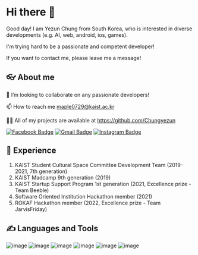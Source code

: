 # Hi there 👋

Good day! I am Yezun Chung from South Korea, who is interested in diverse developments (e.g. AI, web, android, ios, games).

I'm trying hard to be a passionate and competent developer!

If you want to contact me, please leave me a message!

## 👓 About me

👯 I’m looking to collaborate on any passionate developers!

📫 How to reach me maple0729@kaist.ac.kr

👨‍💻 All of my projects are available at https://github.com/Chungyezun

 [![Facebook Badge](https://img.shields.io/badge/facebook-1877f2?style=flat-square&logo=facebook&logoColor=white&link=https://www.facebook.com/profile.php?id=100006482982570)](https://www.facebook.com/profile.php?id=100006482982570)
  [![Gmail Badge](https://img.shields.io/badge/Gmail-d14836?style=flat-square&logo=Gmail&logoColor=white&link=mailto:maple07291@gmail.com)](mailto:maple07291@gmail.com)
   [![Instagram Badge](https://img.shields.io/badge/Instagram-e4405f?style=flat-square&logo=instagram&logoColor=white&link=https://www.instagram.com/yezun_/)](https://www.instagram.com/yezun_/)

## 💼 Experience 
1. KAIST Student Cultural Space Committee Development Team (2019-2021, 7th generation)
2. KAIST Madcamp 9th generation (2019)
3. KAIST Startup Support Program 1st generation (2021, Excellence prize - Team Beeble)
4. Software Oriented Institution Hackathon member (2021)
5. ROKAF Hackathon member (2022, Excellence prize - Team JarvisFriday)


## ✍️ Languages and Tools

![image](https://user-images.githubusercontent.com/47997077/123792104-3915b380-d91b-11eb-82ed-efd907f46f0c.png)
![image](https://user-images.githubusercontent.com/47997077/123792126-3dda6780-d91b-11eb-8e1e-7fdb4173d6ce.png)
![image](https://user-images.githubusercontent.com/47997077/123792158-47fc6600-d91b-11eb-8899-0a32b613f0e0.png)
![image](https://user-images.githubusercontent.com/47997077/123792181-4e8add80-d91b-11eb-9f14-3c99ab813bd5.png)
![image](https://user-images.githubusercontent.com/47997077/123792194-52b6fb00-d91b-11eb-8024-52d6eefd1daa.png)
![image](https://user-images.githubusercontent.com/47997077/123792231-5d719000-d91b-11eb-9c1f-fe9ce822649f.png)

